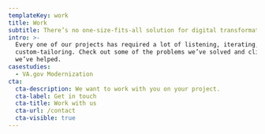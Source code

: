 ```yaml
---
templateKey: work
title: Work
subtitle: There’s no one-size-fits-all solution for digital transformation.
intro: >-
  Every one of our projects has required a lot of listening, iterating, and
  custom-tailoring. Check out some of the problems we’ve solved and clients
  we’ve helped.
casestudies:
  - VA.gov Modernization
cta:
  cta-description: We want to work with you on your project.
  cta-label: Get in touch
  cta-title: Work with us
  cta-url: /contact
  cta-visible: true
---
```


